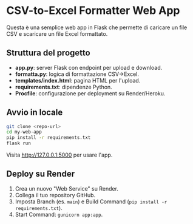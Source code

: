 # CSV-to-Excel Formatter Web App

Questa è una semplice web app in Flask che permette di caricare un file CSV e scaricare un file Excel formattato.

## Struttura del progetto

- **app.py**: server Flask con endpoint per upload e download.
- **formatta.py**: logica di formattazione CSV→Excel.
- **templates/index.html**: pagina HTML per l'upload.
- **requirements.txt**: dipendenze Python.
- **Procfile**: configurazione per deployment su Render/Heroku.

## Avvio in locale

```bash
git clone <repo-url>
cd my-web-app
pip install -r requirements.txt
flask run
```

Visita http://127.0.0.1:5000 per usare l'app.

## Deploy su Render

1. Crea un nuovo "Web Service" su Render.
2. Collega il tuo repository GitHub.
3. Imposta Branch (es. `main`) e Build Command (`pip install -r requirements.txt`).
4. Start Command: `gunicorn app:app`.
